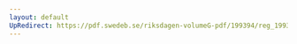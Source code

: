 ```yaml
---
layout: default
UpRedirect: https://pdf.swedeb.se/riksdagen-volumeG-pdf/199394/reg_199394_LU/reg_199394_LU_0010.pdf
---
```

